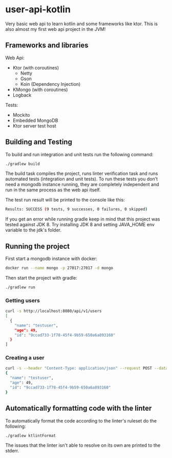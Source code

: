# user-api-kotlin
Very basic web api to learn kotlin and some frameworks like ktor. This is also almost my first web api project in the JVM!

## Frameworks and libraries

Web Api:
- Ktor (with coroutines)
    - Netty
    - Gson
    - Koin (Dependency Injection)
- KMongo (with coroutines)
- Logback

Tests:
- Mockito
- Embedded MongoDB
- Ktor server test host

## Building and Testing

To build and run integration and unit tests run the following command:
```bash
./gradlew build
```

The build task compiles the project, runs linter verification task and runs automated tests (integration and unit tests). To run these tests you don't need a mongodb instance running, they are completely independent and run in the same process as the web api itself.

The test run result will be printed to the console like this:
```bash
Results: SUCCESS (9 tests, 9 successes, 0 failures, 0 skipped)
```

If you get an error while running gradle keep in mind that this project was tested against JDK 8. Try installing JDK 8 and setting JAVA_HOME env variable to the jdk's folder.

## Running the project

First start a mongodb instance with docker:
```bash
docker run --name mongo -p 27017:27017 -d mongo
```

Then start the project with gradle:
```bash
./gradlew run
```

### Getting users

```bash
curl -s http://localhost:8080/api/v1/users
[
  {
    "name": "testuser",
    "age": 49,
    "id": "9ccad733-1f78-45f4-9b59-650a6a893160"
  }
]
```

### Creating a user
```bash
curl -s --header "Content-Type: application/json" --request POST --data '{"name":"testuser","age":49}' http://localhost:8080/api/v1/users
{
  "name": "testuser",
  "age": 49,
  "id": "9ccad733-1f78-45f4-9b59-650a6a893160"
}
```

## Automatically formatting code with the linter

To automatically format the code according to the linter's ruleset do the following:

```bash
./gradlew ktlintFormat
```

The issues that the linter isn't able to resolve on its own are printed to the stderr.